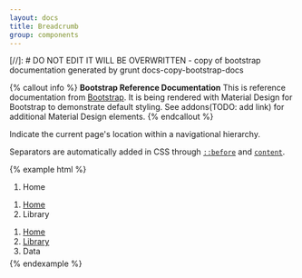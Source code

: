 ```yaml
---
layout: docs
title: Breadcrumb
group: components
---
```


[//]: # DO NOT EDIT IT WILL BE OVERWRITTEN - copy of bootstrap documentation generated by grunt docs-copy-bootstrap-docs

{% callout info %}
**Bootstrap Reference Documentation** 
This is reference documentation from <a href="http://getbootstrap.com">Bootstrap</a>. 
It is being rendered with Material Design for Bootstrap to demonstrate default styling. 
See addons(TODO: add link) for additional Material Design elements.
{% endcallout %}



Indicate the current page's location within a navigational hierarchy.

Separators are automatically added in CSS through [`::before`](https://developer.mozilla.org/en-US/docs/Web/CSS/::before) and [`content`](https://developer.mozilla.org/en-US/docs/Web/CSS/content).

{% example html %}
<ol class="breadcrumb">
  <li class="active">Home</li>
</ol>
<ol class="breadcrumb">
  <li><a href="#">Home</a></li>
  <li class="active">Library</li>
</ol>
<ol class="breadcrumb" style="margin-bottom: 5px;">
  <li><a href="#">Home</a></li>
  <li><a href="#">Library</a></li>
  <li class="active">Data</li>
</ol>
{% endexample %}
